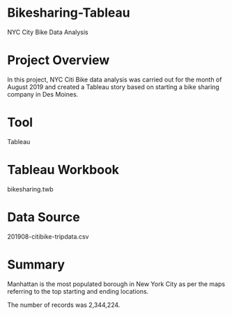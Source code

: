 # Bikesharing-Tableau
NYC City Bike Data Analysis

# Project Overview
In this project, NYC Citi Bike data analysis was carried out for the month of August 2019 and created a Tableau story based on starting a bike sharing company in Des Moines.

# Tool
Tableau

# Tableau Workbook
bikesharing.twb

# Data Source
201908-citibike-tripdata.csv

# Summary

Manhattan is the most populated borough in New York City as per the maps referring to the top starting and ending locations.

The number of records was 2,344,224.

